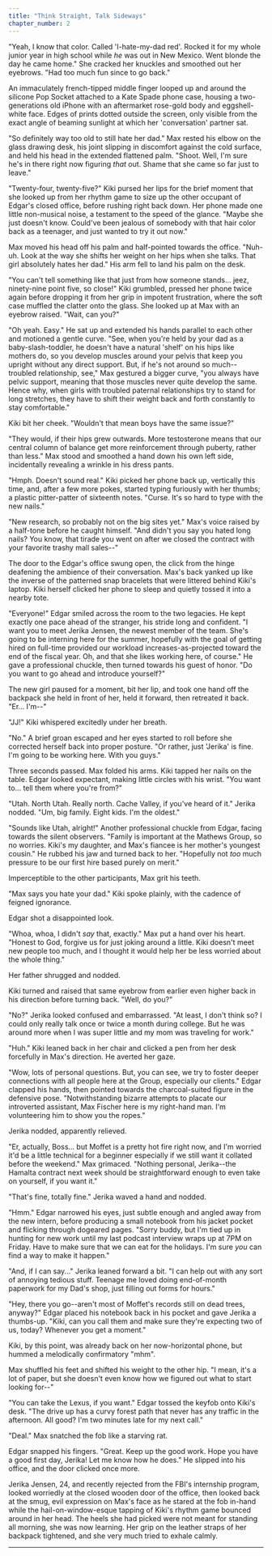 ```yaml
---
title: "Think Straight, Talk Sideways"
chapter_number: 2
---
```


"Yeah, I know that color. Called 'I-hate-my-dad red'. Rocked it for my whole junior year in high school while *he* was out in New Mexico. Went blonde the day he came home." She cracked her knuckles and smoothed out her eyebrows. "Had too much fun since to go back."

An immaculately french-tipped middle finger looped up and around the silicone Pop Socket attached to a Kate Spade phone case, housing a two-generations old iPhone with an aftermarket rose-gold body and eggshell-white face. Edges of prints dotted outside the screen, only visible from the exact angle of beaming sunlight at which her 'conversation' partner sat.

"So definitely way too old to still hate her dad." Max rested his elbow on the glass drawing desk, his joint slipping in discomfort against the cold surface, and held his head in the extended flattened palm. "Shoot. Well, I'm sure he's in there right now figuring *that* out. Shame that she came so far just to leave."

"Twenty-four, twenty-five?" Kiki pursed her lips for the brief moment that she looked up from her rhythm game to size up the other occupant of Edgar's closed office, before rushing right back down. Her phone made one little non-musical noise, a testament to the speed of the glance. "Maybe she just doesn't know. Could've been jealous of somebody with that hair color back as a teenager, and just wanted to try it out now."

Max moved his head off his palm and half-pointed towards the office. "Nuh-uh. Look at the way she shifts her weight on her hips when she talks. That girl absolutely hates her dad." His arm fell to land his palm on the desk.

"You can't tell something like that just from how someone stands... jeez, ninety-nine point five, so close!" Kiki grumbled, pressed her phone twice again before dropping it from her grip in impotent frustration, where the soft case muffled the clatter onto the glass. She looked up at Max with an eyebrow raised. "Wait, can you?"

"Oh yeah. Easy." He sat up and extended his hands parallel to each other and motioned a gentle curve. "See, when you're held by your dad as a baby-slash-toddler, he doesn't have a natural 'shelf' on his hips like mothers do, so you develop muscles around your pelvis that keep you upright without any direct support. But, if he's not around so much--troubled relationship, see," Max gestured a bigger curve, "you always have pelvic support, meaning that those muscles never quite develop the same. Hence why, when girls with troubled paternal relationships try to stand for long stretches, they have to shift their weight back and forth constantly to stay comfortable."

Kiki bit her cheek. "Wouldn't that mean boys have the same issue?"

"They would, if their hips grew outwards. More testosterone means that our central column of balance get more reinforcement through puberty, rather than less." Max stood and smoothed a hand down his own left side, incidentally revealing a wrinkle in his dress pants.

"Hmph. Doesn't sound real." Kiki picked her phone back up, vertically this time, and, after a few more pokes, started typing furiously with her thumbs; a plastic pitter-patter of sixteenth notes. "Curse. It's so hard to type with the new nails."

"New research, so probably not on the big sites yet." Max's voice raised by a half-tone before he caught himself. "And didn't you say you hated long nails? You know, that tirade you went on after we closed the contract with your favorite trashy mall sales--"

The door to the Edgar's office swung open, the click from the hinge deafening the ambience of their conversation. Max's back yanked up like the inverse of the patterned snap bracelets that were littered behind Kiki's laptop. Kiki herself clicked her phone to sleep and quietly tossed it into a nearby tote.

"Everyone!" Edgar smiled across the room to the two legacies. He kept exactly one pace ahead of the stranger, his stride long and confident. "I want you to meet Jerika Jensen, the newest member of the team. She's going to be interning here for the summer, hopefully with the goal of getting hired on full-time provided our workload increases-as-projected toward the end of the fiscal year. Oh, and that she likes working here, of course." He gave a professional chuckle, then turned towards his guest of honor. "Do you want to go ahead and introduce yourself?"

The new girl paused for a moment, bit her lip, and took one hand off the backpack she held in front of her, held it forward, then  retreated it back. "Er... I'm--"

"JJ!" Kiki whispered excitedly under her breath.

"No." A brief groan escaped and her eyes started to roll before she corrected herself back into proper posture. "Or rather, just 'Jerika' is fine. I'm going to be working here. With you guys."

Three seconds passed. Max folded his arms. Kiki tapped her nails on the table. Edgar looked expectant, making little circles with his wrist. "You want to... tell them where you're from?"

"Utah. North Utah. Really north. Cache Valley, if you've heard of it." Jerika nodded. "Um, big family. Eight kids. I'm the oldest."

"Sounds like Utah, alright!" Another professional chuckle from Edgar, facing towards the silent observers. "Family is important at the Mathews Group, so no worries. Kiki's my daughter, and Max's fiancee is her mother's youngest cousin." He rubbed his jaw and turned back to her. "Hopefully not *too* much pressure to be our first hire based purely on merit."

Imperceptible to the other participants, Max grit his teeth.

"Max says you hate your dad." Kiki spoke plainly, with the cadence of feigned ignorance.

Edgar shot a disappointed look.

"Whoa, whoa, I didn't *say* that, exactly." Max put a hand over his heart. "Honest to God, forgive us for just joking around a little. Kiki doesn't meet new people too much, and I thought it would help her be less worried about the whole thing."

Her father shrugged and nodded. 

Kiki turned and raised that same eyebrow from earlier even higher back in his direction before turning back. "Well, do you?"

"No?" Jerika looked confused and embarrassed. "At least, I don't think so? I could only really talk once or twice a month during college. But he was around more when I was super little and my mom was traveling for work."

"Huh." Kiki leaned back in her chair and clicked a pen from her desk forcefully in Max's direction. He averted her gaze.

"Wow, lots of personal questions. But, you can see, we try to foster deeper connections with all people here at the Group, especially our clients." Edgar clapped his hands, then pointed towards the charcoal-suited figure in the defensive pose. "Notwithstanding bizarre attempts to placate our introverted assistant, Max Fischer here is my right-hand man. I'm volunteering him to show you the ropes."

Jerika nodded, apparently relieved.

"Er, actually, Boss... but Moffet is a pretty hot fire right now, and I'm worried it'd be a little technical for a beginner especially if we still want it collated before the weekend." Max grimaced. "Nothing personal, Jerika--the Hamalta contract next week should be straightforward enough to even take on yourself, if you want it."

"That's fine, totally fine." Jerika waved a hand and nodded.

"Hmm." Edgar narrowed his eyes, just subtle enough and angled away from the new intern, before producing a small notebook from his jacket pocket and flicking through dogeared pages. "Sorry buddy, but I'm tied up in hunting for new work until my last podcast interview wraps up at 7PM on Friday. Have to make sure that we can eat for the holidays. I'm sure *you* can find a way to make it happen."

"And, if I can say..." Jerika leaned forward a bit. "I can help out with any sort of annoying tedious stuff. Teenage me loved doing end-of-month paperwork for my Dad's shop, just filling out forms for hours."

"Hey, there you go--aren't most of Moffet's records still on dead trees, anyway?" Edgar placed his notebook back in his pocket and gave Jerika a thumbs-up. "Kiki, can you call them and make sure they're expecting two of us, today? Whenever you get a moment."

Kiki, by this point, was already back on her now-horizontal phone, but hummed a melodically confirmatory "mhm".

Max shuffled his feet and shifted his weight to the other hip. "I mean, it's a lot of paper, but she doesn't even know how we figured out what to start looking for--"

"You can take the Lexus, if you want." Edgar tossed the keyfob onto Kiki's desk. "The drive up has a curvy forest path that never has any traffic in the afternoon. All good? I'm two minutes late for my next call."

"Deal." Max snatched the fob like a starving rat.

Edgar snapped his fingers. "Great. Keep up the good work. Hope you have a good first day, Jerika! Let me know how he does." He slipped into his office, and the door clicked once more.

Jerika Jensen, 24, and recently rejected from the FBI's internship program, looked worriedly at the closed wooden door of the office, then looked back at the smug, evil expression on Max's face as he stared at the fob in-hand while the hail-on-window-esque tapping of Kiki's rhythm game bounced around in her head. The heels she had picked were not meant for standing all morning, she was now learning. Her grip on the leather straps of her backpack tightened, and she very much tried to exhale calmly.

---